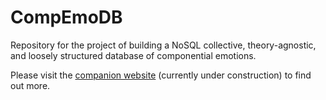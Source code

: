# CompEmoDB
Repository for the project of building a NoSQL collective, theory-agnostic, and loosely structured database of componential emotions.

Please visit the [companion website](https://mafritz.ch/comp-emo-db) (currently under construction) to find out more.
